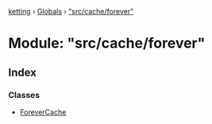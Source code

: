 [ketting](../README.md) › [Globals](../globals.md) › ["src/cache/forever"](_src_cache_forever_.md)

# Module: "src/cache/forever"

## Index

### Classes

* [ForeverCache](../classes/_src_cache_forever_.forevercache.md)
